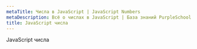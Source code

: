 ```yaml
---
metaTitle: Числа в JavaScript | JavaScript Numbers
metaDescription: Всё о числах в JavaScript | База знаний PurpleSchool
title: JavaScript числа
---
```


JavaScript числа
